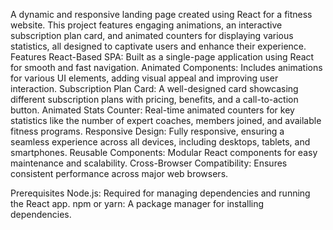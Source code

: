 A dynamic and responsive landing page created using React for a fitness website. This project features engaging animations, an interactive subscription plan card, and animated counters for displaying various statistics, all designed to captivate users and enhance their experience.
Features
React-Based SPA: Built as a single-page application using React for smooth and fast navigation.
Animated Components: Includes animations for various UI elements, adding visual appeal and improving user interaction.
Subscription Plan Card: A well-designed card showcasing different subscription plans with pricing, benefits, and a call-to-action button.
Animated Stats Counter: Real-time animated counters for key statistics like the number of expert coaches, members joined, and available fitness programs.
Responsive Design: Fully responsive, ensuring a seamless experience across all devices, including desktops, tablets, and smartphones.
Reusable Components: Modular React components for easy maintenance and scalability.
Cross-Browser Compatibility: Ensures consistent performance across major web browsers.

Prerequisites
Node.js: Required for managing dependencies and running the React app.
npm or yarn: A package manager for installing dependencies.
